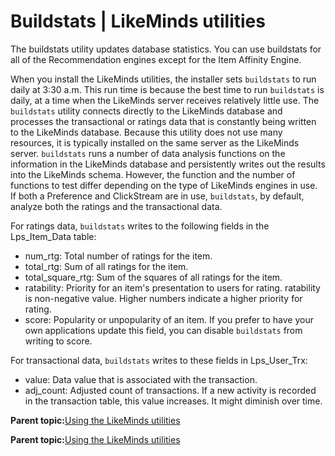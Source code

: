 # Buildstats \| LikeMinds utilities

The buildstats utility updates database statistics. You can use buildstats for all of the Recommendation engines except for the Item Affinity Engine.

When you install the LikeMinds utilities, the installer sets `buildstats` to run daily at 3:30 a.m. This run time is because the best time to run `buildstats` is daily, at a time when the LikeMinds server receives relatively little use. The `buildstats` utility connects directly to the LikeMinds database and processes the transactional or ratings data that is constantly being written to the LikeMinds database. Because this utility does not use many resources, it is typically installed on the same server as the LikeMinds server. `buildstats` runs a number of data analysis functions on the information in the LikeMinds database and persistently writes out the results into the LikeMinds schema. However, the function and the number of functions to test differ depending on the type of LikeMinds engines in use. If both a Preference and ClickStream are in use, `buildstats`, by default, analyze both the ratings and the transactional data.

For ratings data, `buildstats` writes to the following fields in the Lps\_Item\_Data table:

-   num\_rtg: Total number of ratings for the item.
-   total\_rtg: Sum of all ratings for the item.
-   total\_square\_rtg: Sum of the squares of all ratings for the item.
-   ratability: Priority for an item's presentation to users for rating. ratability is non-negative value. Higher numbers indicate a higher priority for rating.
-   score: Popularity or unpopularity of an item. If you prefer to have your own applications update this field, you can disable `buildstats` from writing to score.

For transactional data, `buildstats` writes to these fields in Lps\_User\_Trx:

-   value: Data value that is associated with the transaction.
-   adj\_count: Adjusted count of transactions. If a new activity is recorded in the transaction table, this value increases. It might diminish over time.

**Parent topic:**[Using the LikeMinds utilities](../pzn/pzn_using_likeminds_utilities.md)

**Parent topic:**[Using the LikeMinds utilities](../pzn/pzn_using_likeminds_utilities.md)

